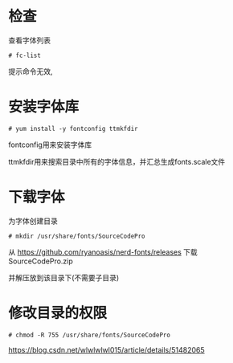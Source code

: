 
# 检查

查看字体列表

```
# fc-list
```

提示命令无效, 

# 安装字体库

```
# yum install -y fontconfig ttmkfdir
```

fontconfig用来安装字体库

ttmkfdir用来搜索目录中所有的字体信息，并汇总生成fonts.scale文件

# 下载字体

为字体创建目录

```
# mkdir /usr/share/fonts/SourceCodePro
```

从 https://github.com/ryanoasis/nerd-fonts/releases 下载SourceCodePro.zip

并解压放到该目录下(不需要子目录)

# 修改目录的权限

```
# chmod -R 755 /usr/share/fonts/SourceCodePro 
```

https://blog.csdn.net/wlwlwlwl015/article/details/51482065